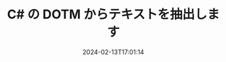 ---
############################# Static ############################
layout: "auto-gen-parser"
date: 2024-02-13T17:01:14
draft: false
otherformats: dotx epub html mht mhtml odp ods odt one otp ott pdf pps ppsx ppt pptx

############################# Head ############################
head_title: "C# の DOTM からテキストを抽出"
head_description: "C# のドキュメント ファイルからテキストをすばやく抽出します。"

############################# Header ############################
title: "C# の DOTM からテキストを抽出します"
description: "数行の .NET コードを使用して、DOTM からテキストを抽出します。"
bg_image: "https://cms.admin.containerize.com/templates/aspose/App_Themes/V3/images/bg/header1.png"
bg_overlay: false
button:
    enable: true
    icon: "fas fa-arrow-down"
    label: "無料トライアルをダウンロード"
    link: "https://downloads.groupdocs.com/parser/net"

############################# SubMenu ############################
submenu:
    enable: true

    left:
        img_alt: "GroupDocs.Parser for .NET"
        image: "https://cms.admin.containerize.com/templates/groupdocs/images/product-logos/90x90-noborder/groupdocs-parser-net.png"
        product: "GroupDocs.Parser"
        platform: ".NET"

    middle:
        button:

            # button loop
            - link: "https://apireference.groupdocs.com/parser/net"
              text: "APIリファレンス"

            # button loop
            - link: "https://github.com/groupdocs-parser"
              text: "コード例"

            # button loop
            - link: "https://products.groupdocs.app/parser/family"
              text: "ライブデモ"

            # button loop
            - link: "https://purchase.groupdocs.com/pricing/parser/net"
              text: "価格設定"

    right:
        link_download: "https://downloads.groupdocs.com/parser"
        link_learn: "https://docs.groupdocs.com/parser/net"
        link_buy: "https://purchase.groupdocs.com"

############################# About ############################
about:
    enable: true
    title: "DOTM ファイル .NET API からテキストを抽出するにはどうすればよいですか?"
    content: |
        [GroupDocs.Parser for .NET](/ja/parser/net/) は、C#、ASP.NET、その他の .NET テクノロジーを使用して開発されたビジネス アプリケーション用のテキスト、メタデータ、画像抽出 API です。サポートされている形式のファイルからの生の、書式設定および構造化されたテキストとメタデータの抽出をサポートします。 GroupDocs.Parser for .NET を通じて、アプリケーションは、Word 処理ドキュメント、Excel スプレッドシート、PowerPoint プレゼンテーション、OneNote、PDF ファイル、ZIP アーカイブなどの一般的な形式のパスワードで保護されたドキュメントの解析を実行することもできます。 。
        
        GroupDocs.Parser API は、ファイル テキスト抽出機能を必要とする企業ソリューションに最適です。これらの API は、Frameworks: .NET Framework, .NET Standard, .NET Core, Mono を含むすべての主要なオペレーティング システムおよびプラットフォームで十分にサポートされています。

############################# Steps ############################
steps:
    enable: true
    title_left: ".NET の DOTM からテキストを抽出します"
    content_left: |
        [GroupDocs.Parser for .NET](/ja/parser/net/) を使用すると、C# 開発者は、いくつかの簡単な手順を実装することで、DOTM ファイルからテキストを簡単に抽出できます。
        
        * 最初のドキュメントの [Parser](https://reference.groupdocs.com/net/parser/groupdocs.parser/parser) オブジェクトをインスタンス化します。
        * [GetText](https://reference.groupdocs.com/net/parser/groupdocs.parser/parser/methods/gettext)メソッドを呼び出し、を取得します。[TextReader](https://docs.microsoft.com/en-us/dotnet/api/system.io.textreader?view=netframework-2.0) オブジェクト。
        * リーダーが *null* ではないかどうかを確認します (ドキュメントのテキスト抽出がサポートされています)。
        * リーダーからのテキストを読みます。

    title_right: "テキスト抽出の詳細については、こちらをご覧ください。"
    content_right: |
        * <a href="https://docs.groupdocs.com/parser/net/extract-text-in-accurate-mode/">Accurate モードでテキストを抽出する方法</a>
        * <a href="https://docs.groupdocs.com/parser/net/extract-text-in-raw-mode/">Raw モードでテキストを抽出する方法</a>
 
    code: |
     {{% parser/additional-styles %}}
     {{< parser/code-parser title="C# サンプルコードを使用して DOTM ファイルからテキストを抽出する方法">}}

        ```csharp    
        // GroupDocs.Parser API を使用して DOTM ファイルからテキストを抽出します
        // Parserクラスのインスタンスを作成する
        using (Parser parser = new Parser(filePath)) {
            // テキストをリーダーに抽出する
            using (TextReader reader = parser.GetText()) {
                // ドキュメントからテキストを印刷する
                // テキスト抽出がサポートされていない場合、リーダーは null になります
                Console.WriteLine(reader == null ? "テキスト抽出はサポートされていません" : reader.ReadToEnd());
            }
        }
        ```
     {{< /parser/code-parser >}}

############################# More ############################
more:
    enable: true
    title_left: "システム要求"
    content_left: |
        GroupDocs.Parser for .NET API は、すべての主要なプラットフォームとオペレーティング システムでサポートされています。以下のコードを実行する前に、次の前提条件がシステムにインストールされていることを確認してください。
        
        * オペレーティング システム: Microsoft Windows、Linux、MacOS
        * 開発環境: Microsoft Visual Studio, Xamarin, MonoDevelop
        * フレームワーク
        * GroupDocs.Parser for .NET の最新バージョンを [Nuget](https://www.nuget.org/packages/groupdocs.parser) からダウンロードします

    title_right: "GroupDocs.Parser for .NET を使用する理由"
    content_right: |
        * サポートされているドキュメントからのプレーン テキスト抽出のサポート    
        * ユーザー定義のテンプレートを使用したドキュメントの解析    
        * 構造化テキスト抽出を完全にサポート    
        * キーワードおよび正規表現によるテキスト検索    
        * 書式設定されたテキスト、メタデータ、画像、コンテナ、添付ファイルを抽出します    
        * サポートされている一部のドキュメント形式の目次を抽出します    
        * PDF ドキュメントからのフォーム データを解析する    
        * ドキュメントからハイパーリンクを抽出する   

############################# Demos ############################
demos:
    enable: true
    title: "ライブデモ - DOTM オンラインからテキストを抽出"
    content: |
       [GroupDocs.Parser ライブ デモ](https://products.groupdocs.app/parser/text/dotm) Web サイトにアクセスして、今すぐ DOTM ファイルからテキストを抽出します。
       ライブデモには次のようなメリットがあります。
        
############################# About Formats ############################
about_formats:
    enable: true

############################# More Formats ############################
more_formats:
    enable: true
    title: "他のドキュメント形式からテキストを抽出する"
    content: |
        .NET ファイル形式と画像のドキュメント解析とテキスト抽出 API。以下に示すように、いくつかの一般的なファイル形式のデータを抽出します。

############################# Back to top ###############################
back_to_top:
    enable: true
---